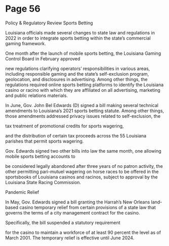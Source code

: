 # Page 56

Policy & Regulatory Review
Sports Betting

Louisiana officials made several changes to state law and
regulations in 2022 in order to integrate sports betting
within the state’s commercial gaming framework.

One month after the launch of mobile sports betting, the
Louisiana Gaming Control Board in February approved

new regulations clarifying operators’ responsibilities in
various areas, including responsible gaming and the state’s
self-exclusion program, geolocation, and disclosures in
advertising. Among other things, the regulations required
online sports betting platforms to identify the Louisiana
casino or racino with which they are affiliated on all
advertising, marketing and public relations materials.

In June, Gov. John Bel Edwards (D) signed a bill making
several technical amendments to Louisiana’s 2021 sports
betting statute. Among other things, those amendments
addressed privacy issues related to self-exclusion, the

tax treatment of promotional credits for sports wagering,

and the distribution of certain tax proceeds across the 55
Louisiana parishes that permit sports wagering.

Gov. Edwards signed two other bills into law the same
month, one allowing mobile sports betting accounts to

be considered legally abandoned after three years of no
patron activity, the other permitting pari-mutuel wagering
on horse races to be offered in the sportsbooks of
Louisiana casinos and racinos, subject to approval by the
Louisiana State Racing Commission.

Pandemic Relief

In May, Gov. Edwards signed a bill granting the Harrah’s
New Orleans land-based casino temporary relief from
certain provisions of a state law that governs the terms of a
city management contract for the casino.

Specifically, the bill suspended a statutory requirement

for the casino to maintain a workforce of at least 90
percent the level as of March 2001. The temporary relief is
effective until June 2024.

